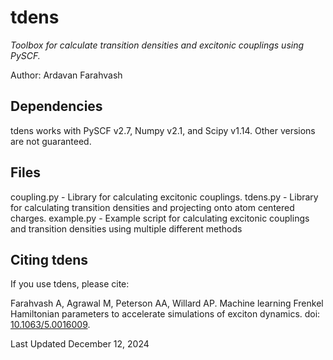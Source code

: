 tdens
======

*Toolbox for calculate transition densities and excitonic couplings using PySCF.*

Author: Ardavan Farahvash


Dependencies
------------
tdens works with PySCF v2.7, Numpy v2.1, and Scipy v1.14. Other versions are not guaranteed. 

Files
------------
coupling.py  - Library for calculating excitonic couplings.
tdens.py     - Library for calculating transition densities and projecting onto atom centered charges.
example.py   - Example script for calculating excitonic couplings and transition densities using multiple different methods


Citing tdens
------------
If you use tdens, please cite: 

Farahvash A, Agrawal M, Peterson AA, Willard AP. Machine learning Frenkel Hamiltonian parameters to accelerate simulations of exciton dynamics. doi: [10.1063/5.0016009](https://doi.org/10.1063/5.0016009).


Last Updated December 12, 2024